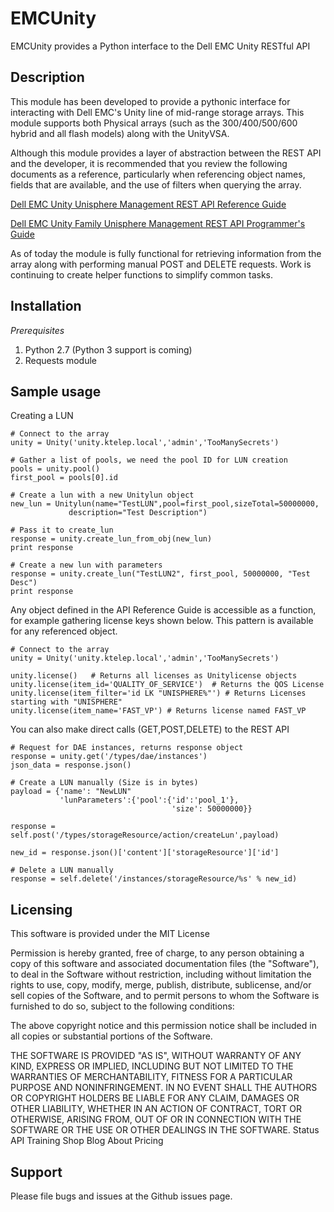 EMCUnity
=======================

EMCUnity provides a Python interface to the Dell EMC Unity RESTful API

## Description

This module has been developed to provide a pythonic interface for interacting with Dell EMC's Unity line of mid-range storage arrays.  This module supports both Physical arrays (such as the 300/400/500/600 hybrid and all flash models) along with the UnityVSA.  

Although this module provides a layer of abstraction between the REST API and the developer, it is recommended that you review the following documents as a reference, particularly when referencing object names, fields that are available, and the use of filters when querying the array.

[Dell EMC Unity Unisphere Management REST API Reference Guide](https://dl.dell.com/content/manual24434307-dell-emc-unity-unisphere-management-rest-api-reference-guide-pdf.pdf?language=en-us)

[Dell EMC Unity Family Unisphere Management REST API Programmer's Guide](https://dl.dell.com/content/docu69331-dell-emc-unity-family-unisphere-management-rest-api-programmer's-guide.pdf?language=en-us)

As of today the module is fully functional for retrieving information from the array along with performing manual POST and DELETE requests.   Work is continuing to create helper functions to simplify common tasks.

## Installation

*Prerequisites*

1.  Python 2.7 (Python 3 support is coming)
2.  Requests module

## Sample usage

Creating a LUN

    # Connect to the array
    unity = Unity('unity.ktelep.local','admin','TooManySecrets')

    # Gather a list of pools, we need the pool ID for LUN creation
    pools = unity.pool()
    first_pool = pools[0].id

    # Create a lun with a new Unitylun object
    new_lun = Unitylun(name="TestLUN",pool=first_pool,sizeTotal=50000000,
                 description="Test Description")

    # Pass it to create_lun
    response = unity.create_lun_from_obj(new_lun)
    print response

    # Create a new lun with parameters
    response = unity.create_lun("TestLUN2", first_pool, 50000000, "Test Desc")
    print response


Any object defined in the API Reference Guide is accessible as a function, for example gathering license keys shown below.  This pattern is available for any referenced object.


    # Connect to the array
    unity = Unity('unity.ktelep.local','admin','TooManySecrets')

    unity.license()   # Returns all licenses as Unitylicense objects
    unity.license(item_id='QUALITY_OF_SERVICE')  # Returns the QOS License
    unity.license(item_filter='id LK "UNISPHERE%"') # Returns Licenses starting with "UNISPHERE"
    unity.license(item_name='FAST_VP') # Returns license named FAST_VP


You can also make direct calls (GET,POST,DELETE) to the REST API

    # Request for DAE instances, returns response object  
    response = unity.get('/types/dae/instances')
    json_data = response.json()

    # Create a LUN manually (Size is in bytes)
    payload = {'name': "NewLUN"
               'lunParameters':{'pool':{'id':'pool_1'},
                                        'size': 50000000}}

    response = self.post('/types/storageResource/action/createLun',payload)

    new_id = response.json()['content']['storageResource']['id']

    # Delete a LUN manually
    response = self.delete('/instances/storageResource/%s' % new_id)  


Licensing
---------
This software is provided under the MIT License

Permission is hereby granted, free of charge, to any person obtaining a copy of this software and associated documentation files (the "Software"), to deal in the Software without restriction, including without limitation the rights to use, copy, modify, merge, publish, distribute, sublicense, and/or sell copies of the Software, and to permit persons to whom the Software is furnished to do so, subject to the following conditions:

The above copyright notice and this permission notice shall be included in all copies or substantial portions of the Software.

THE SOFTWARE IS PROVIDED "AS IS", WITHOUT WARRANTY OF ANY KIND, EXPRESS OR IMPLIED, INCLUDING BUT NOT LIMITED TO THE WARRANTIES OF MERCHANTABILITY, FITNESS FOR A PARTICULAR PURPOSE AND NONINFRINGEMENT. IN NO EVENT SHALL THE AUTHORS OR COPYRIGHT HOLDERS BE LIABLE FOR ANY CLAIM, DAMAGES OR OTHER LIABILITY, WHETHER IN AN ACTION OF CONTRACT, TORT OR OTHERWISE, ARISING FROM, OUT OF OR IN CONNECTION WITH THE SOFTWARE OR THE USE OR OTHER DEALINGS IN THE SOFTWARE.
Status API Training Shop Blog About Pricing


Support
-------
Please file bugs and issues at the Github issues page.
